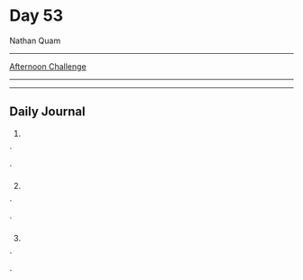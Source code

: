 # Day 53

Nathan Quam

---

[Afternoon Challenge](link.com)

---
---

## Daily Journal

1.
`

`

2.
`

`

3.
`

`

